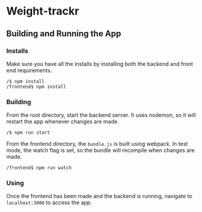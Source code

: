 # Weight-trackr

## Building and Running the App
### Installs
Make sure you have all the installs by installing both the backend and front end requirements.
```
/$ npm install
/frontend$ npm install
```
### Building
From the root directory, start the backend server. It uses nodemon, so it will restart the app whenever changes are made.
```
/$ npm run start
```
From the frontend directory, the `bundle.js` is built using webpack. In test mode, the watch flag is set, so the bundle will recompile when changes are made.
```
/frontend$ npm run watch
```
### Using
Once the frontend has been made and the backend is running, navigate to `localhost:3000` to access the app.
